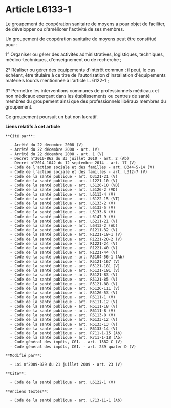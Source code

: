 # Article L6133-1

Le groupement de coopération sanitaire de moyens a pour objet de faciliter, de développer ou d'améliorer l'activité de ses
membres. 

Un groupement de coopération sanitaire de moyens peut être constitué pour : 

1° Organiser ou gérer des activités administratives, logistiques, techniques, médico-techniques, d'enseignement ou de
recherche ; 

2° Réaliser ou gérer des équipements d'intérêt commun ; il peut, le cas échéant, être titulaire à ce titre de l'autorisation
d'installation d'équipements matériels lourds mentionnée à l'article L. 6122-1 ; 

3° Permettre les interventions communes de professionnels médicaux et non médicaux exerçant dans les établissements ou
centres de santé membres du groupement ainsi que des professionnels libéraux membres du groupement. 

Ce groupement poursuit un but non lucratif.

**Liens relatifs à cet article**

	**Cité par**:

	  - Arrêté du 22 décembre 2008 (V)
	  - Arrêté du 22 décembre 2008 - art. (V)
	  - Arrêté du 22 décembre 2008 - art. 1 (V)
	  - Décret n°2010-862 du 23 juillet 2010 - art. 2 (Ab)
	  - Décret n°2014-1042 du 12 septembre 2014 - art. 17 (V)
	  - Code de l'action sociale et des familles - art. D344-5-14 (V)
	  - Code de l'action sociale et des familles - art. L312-7 (V)
	  - Code de la santé publique - art. D3121-21 (V)
	  - Code de la santé publique - art. L1221-10 (V)
	  - Code de la santé publique - art. L5126-10 (VD)
	  - Code de la santé publique - art. L5126-2 (VD)
	  - Code de la santé publique - art. L6113-4 (V)
	  - Code de la santé publique - art. L6122-15 (VT)
	  - Code de la santé publique - art. L6133-2 (V)
	  - Code de la santé publique - art. L6133-5 (V)
	  - Code de la santé publique - art. L6133-6 (V)
	  - Code de la santé publique - art. L6147-9 (V)
	  - Code de la santé publique - art. L6211-21 (V)
	  - Code de la santé publique - art. L6413-2 (Ab)
	  - Code de la santé publique - art. R1211-32 (V)
	  - Code de la santé publique - art. R1221-19-1 (V)
	  - Code de la santé publique - art. R1221-20-2 (V)
	  - Code de la santé publique - art. R1221-24 (V)
	  - Code de la santé publique - art. R1221-40 (V)
	  - Code de la santé publique - art. R1221-44 (V)
	  - Code de la santé publique - art. R5104-56-1 (Ab)
	  - Code de la santé publique - art. R5121-167 (V)
	  - Code de la santé publique - art. R5121-181 (V)
	  - Code de la santé publique - art. R5121-191 (V)
	  - Code de la santé publique - art. R5121-83 (V)
	  - Code de la santé publique - art. R5121-85 (V)
	  - Code de la santé publique - art. R5121-88 (V)
	  - Code de la santé publique - art. R5126-111 (V)
	  - Code de la santé publique - art. R5126-53 (V)
	  - Code de la santé publique - art. R6111-1 (V)
	  - Code de la santé publique - art. R6111-12 (V)
	  - Code de la santé publique - art. R6111-18 (V)
	  - Code de la santé publique - art. R6111-8 (V)
	  - Code de la santé publique - art. R6113-8 (V)
	  - Code de la santé publique - art. R6133-12 (V)
	  - Code de la santé publique - art. R6133-13 (V)
	  - Code de la santé publique - art. R6133-14 (V)
	  - Code de la santé publique - art. R711-1-15 (Ab)
	  - Code de la santé publique - art. R711-1-18 (Ab)
	  - Code général des impôts, CGI. - art. 1382 C (V)
	  - Code général des impôts, CGI. - art. 239 quater D (V)

	**Modifié par**:

	  - Loi n°2009-879 du 21 juillet 2009 - art. 23 (V)

	**Cite**:

	  - Code de la santé publique - art. L6122-1 (V)

	**Anciens textes**:

	  - Code de la santé publique - art. L713-11-1 (Ab)
